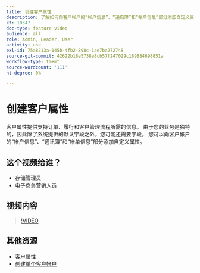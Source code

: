 ```yaml
---
title: 创建客户属性
description: 了解如何向客户帐户的“帐户信息”、“通讯簿”和“帐单信息”部分添加自定义属性。
kt: 10547
doc-type: feature video
audience: all
role: Admin, Leader, User
activity: use
exl-id: 75a8213a-145b-4fb2-898c-1ae7ba272748
source-git-commit: 42622b18e5738e8cb57f247029c189884698851a
workflow-type: tm+mt
source-wordcount: '111'
ht-degree: 0%

---
```


# 创建客户属性

客户属性提供支持订单、履行和客户管理流程所需的信息。 由于您的业务是独特的，因此除了系统提供的默认字段之外，您可能还需要字段。 您可以向客户帐户的“帐户信息”、“通讯簿”和“帐单信息”部分添加自定义属性。

## 这个视频给谁？

- 存储管理员
- 电子商务营销人员

## 视频内容

>[!VIDEO](https://video.tv.adobe.com/v/343661?quality=12&learn=on)

## 其他资源

- [客户属性](https://docs.magento.com/user-guide/stores/attributes-customer.html)
- [创建单个客户帐户](https://docs.magento.com/user-guide/customers/account-create.html)
